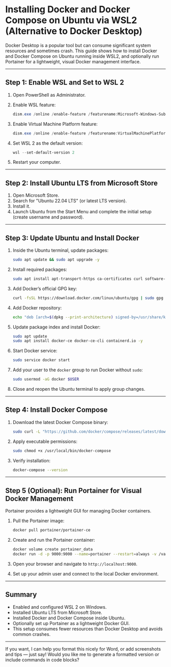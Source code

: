 # Installing Docker and Docker Compose on Ubuntu via WSL2 (Alternative to Docker Desktop)

Docker Desktop is a popular tool but can consume significant system resources and sometimes crash. This guide shows how to install Docker and Docker Compose on Ubuntu running inside WSL2, and optionally run Portainer for a lightweight, visual Docker management interface.

---

## Step 1: Enable WSL and Set to WSL 2

1. Open PowerShell as Administrator.
2. Enable WSL feature:

   ```powershell
   dism.exe /online /enable-feature /featurename:Microsoft-Windows-Subsystem-Linux /all /norestart
   ```
3. Enable Virtual Machine Platform feature:

   ```powershell
   dism.exe /online /enable-feature /featurename:VirtualMachinePlatform /all /norestart
   ```
4. Set WSL 2 as the default version:

   ```powershell
   wsl --set-default-version 2
   ```
5. Restart your computer.

---

## Step 2: Install Ubuntu LTS from Microsoft Store

1. Open Microsoft Store.
2. Search for "Ubuntu 22.04 LTS" (or latest LTS version).
3. Install it.
4. Launch Ubuntu from the Start Menu and complete the initial setup (create username and password).

---

## Step 3: Update Ubuntu and Install Docker

1. Inside the Ubuntu terminal, update packages:

   ```bash
   sudo apt update && sudo apt upgrade -y
   ```
2. Install required packages:

   ```bash
   sudo apt install apt-transport-https ca-certificates curl software-properties-common -y
   ```
3. Add Docker’s official GPG key:

   ```bash
   curl -fsSL https://download.docker.com/linux/ubuntu/gpg | sudo gpg --dearmor -o /usr/share/keyrings/docker-archive-keyring.gpg
   ```
4. Add Docker repository:

   ```bash
   echo "deb [arch=$(dpkg --print-architecture) signed-by=/usr/share/keyrings/docker-archive-keyring.gpg] https://download.docker.com/linux/ubuntu $(lsb_release -cs) stable" | sudo tee /etc/apt/sources.list.d/docker.list > /dev/null
   ```
5. Update package index and install Docker:

   ```bash
   sudo apt update
   sudo apt install docker-ce docker-ce-cli containerd.io -y
   ```
6. Start Docker service:

   ```bash
   sudo service docker start
   ```
7. Add your user to the `docker` group to run Docker without `sudo`:

   ```bash
   sudo usermod -aG docker $USER
   ```
8. Close and reopen the Ubuntu terminal to apply group changes.

---

## Step 4: Install Docker Compose

1. Download the latest Docker Compose binary:

   ```bash
   sudo curl -L "https://github.com/docker/compose/releases/latest/download/docker-compose-$(uname -s)-$(uname -m)" -o /usr/local/bin/docker-compose
   ```
2. Apply executable permissions:

   ```bash
   sudo chmod +x /usr/local/bin/docker-compose
   ```
3. Verify installation:

   ```bash
   docker-compose --version
   ```

---

## Step 5 (Optional): Run Portainer for Visual Docker Management

Portainer provides a lightweight GUI for managing Docker containers.

1. Pull the Portainer image:

   ```bash
   docker pull portainer/portainer-ce
   ```
2. Create and run the Portainer container:

   ```bash
   docker volume create portainer_data
   docker run -d -p 9000:9000 --name=portainer --restart=always -v /var/run/docker.sock:/var/run/docker.sock -v portainer_data:/data portainer/portainer-ce
   ```
3. Open your browser and navigate to `http://localhost:9000`.
4. Set up your admin user and connect to the local Docker environment.

---

## Summary

* Enabled and configured WSL 2 on Windows.
* Installed Ubuntu LTS from Microsoft Store.
* Installed Docker and Docker Compose inside Ubuntu.
* Optionally set up Portainer as a lightweight Docker GUI.
* This setup consumes fewer resources than Docker Desktop and avoids common crashes.

---

If you want, I can help you format this nicely for Word, or add screenshots and tips — just say! Would you like me to generate a formatted version or include commands in code blocks?
